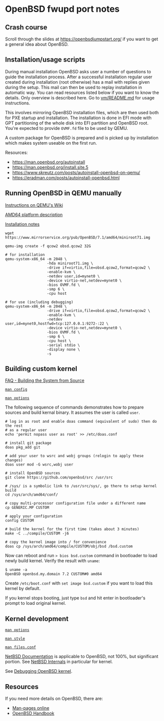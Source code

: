 # OpenBSD fwupd port notes

## Crash course

Scroll through the slides at https://openbsdjumpstart.org/ if you want to get a
general idea about OpenBSD.

## Installation/usage scripts

During manual installation OpenBSD asks user a number of questions to guide
the installation process. After a successful installation regular user created
during installation (root otherwise) has a mail with replies given during the
setup. This mail can then be used to replay installation in automatic way. You
can read resources listed below if you want to know the details. Only overview
is described here. Go to [vm/README.md](vm/README.md) for usage instructions.

This involves mirroring OpenBSD installation files, which are then used both for
PXE startup and installation. The installation is done in EFI mode with GPT
partitioning of the whole disk into EFI partition and OpenBSD root. You're
expected to provide `OVMF.fd` file to be used by QEMU.

A custom package for OpenBSD is prepared and is picked up by installation which
makes system useable on the first run.

Resources:
 * https://man.openbsd.org/autoinstall
 * https://man.openbsd.org/install.site.5
 * https://www.skreutz.com/posts/autoinstall-openbsd-on-qemu/
 * https://eradman.com/posts/autoinstall-openbsd.html

## Running OpenBSD in QEMU manually

[Instructions on QEMU's Wiki](https://wiki.qemu.org/Hosts/BSD#OpenBSD)

[AMD64 platform description](https://www.openbsd.org/amd64.html)

[Installation notes](https://ftp.openbsd.org/pub/OpenBSD/7.1/amd64/INSTALL.amd64)

```
wget https://www.mirrorservice.org/pub/OpenBSD/7.1/amd64/miniroot71.img

qemu-img create -f qcow2 obsd.qcow2 32G

# for installation
qemu-system-x86_64 -m 2048 \
                   -hda miniroot71.img \
                   -drive if=virtio,file=obsd.qcow2,format=qcow2 \
                   -enable-kvm \
                   -netdev user,id=mynet0 \
                   -device virtio-net,netdev=mynet0 \
                   -bios OVMF.fd \
                   -smp 6 \
                   -cpu host

# for use (including debugging)
qemu-system-x86_64 -m 2048 \
                   -drive if=virtio,file=obsd.qcow2,format=qcow2 \
                   -enable-kvm \
                   -netdev user,id=mynet0,hostfwd=tcp:127.0.0.1:9272-:22 \
                   -device virtio-net,netdev=mynet0 \
                   -bios OVMF.fd \
                   -smp 6 \
                   -cpu host \
                   -serial stdio \
                   -display none \
                   -s
```

## Building custom kernel

[FAQ - Building the System from Source](https://www.openbsd.org/faq/faq5.html#Custom)

[`man config`](https://man.openbsd.org/config)

[`man options`](https://man.openbsd.org/options)

The following sequence of commands demonstrates how to prepare sources and build
kernal binary. It assumes the user is called `user`.

```
# log in as root and enable doas command (equivalent of sudo) then do the rest
# as a regular user
echo 'permit nopass user as root' >> /etc/doas.conf
```

```
# install git package
doas pkg_add git

# add your user to wsrc and wobj groups (relogin to apply these changes)
doas user mod -G wsrc,wobj user

# install OpenBSD sources
git clone https://github.com/openbsd/src /usr/src

# /sys/ is a symbolic link to /usr/src/sys/, go there to setup kernel build
cd /sys/arch/amd64/conf/

# copy multi-processor configuration file under a different name
cp GENERIC.MP CUSTOM

# apply your configuration
config CUSTOM

# build the kernel for the first time (takes about 3 minutes)
make -C ../compile/CUSTOM -j6

# copy the kernel image into / for convenience
doas cp /sys/arch/amd64/compile/CUSTOM/obj/bsd /bsd.custom
```

Now can reboot and run `> bios bsd.custom` command in bootloader to load newly
build kernel. Verify the result with `uname`:

```
$ uname -a
OpenBSD openbsd.my.domain 7.2 CUSTOM#0 amd64
```

Create `/etc/boot.conf` with `set image bsd.custom` if you want to load this
kernel by default.

If you kernel stops booting, just type `bsd` and hit enter in bootloader's
prompt to load original kernel.

## Kernel development

[`man options`](https://man.openbsd.org/options)

[`man style`](https://man.openbsd.org/style)

[`man files.conf`](https://man.openbsd.org/files.conf)

[NetBSD Documentation](https://www.netbsd.org/docs/) is applicable to OpenBSD,
not 100%, but significant portion. See
[NetBSD Internals](https://www.netbsd.org/docs/internals/en/index.html) in
particular for kernel.

See [Debugging OpenBSD kernel](./kernel-debugging.md).

## Resources

If you need more details on OpenBSD, there are:

 * [Man-pages online](https://man.openbsd.org/intro.7)
 * [OpenBSD Handbook](https://www.openbsdhandbook.com/)
